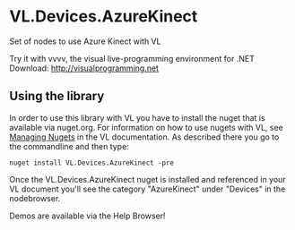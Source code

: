 # VL.Devices.AzureKinect
Set of nodes to use Azure Kinect with VL

Try it with vvvv, the visual live-programming environment for .NET  
Download: http://visualprogramming.net

## Using the library
In order to use this library with VL you have to install the nuget that is available via nuget.org. For information on how to use nugets with VL, see [Managing Nugets](https://thegraybook.vvvv.org/reference/libraries/dependencies.html#manage-nugets) in the VL documentation. As described there you go to the commandline and then type:

    nuget install VL.Devices.AzureKinect -pre

Once the VL.Devices.AzureKinect nuget is installed and referenced in your VL document you'll see the category "AzureKinect" under "Devices" in the nodebrowser. 

Demos are available via the Help Browser!
